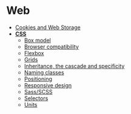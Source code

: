 <!-- generated by markdown-notes-tree -->

# Web

<!-- optional markdown-notes-tree directory description starts here -->

<!-- optional markdown-notes-tree directory description ends here -->

-   [Cookies and Web Storage](Cookies-web-storage.md)
-   [**CSS**](css/README.md)
    -   [Box model](css/Box-model.md)
    -   [Browser compatibility](css/Browser-compatibility.md)
    -   [Flexbox](css/Flexbox.md)
    -   [Grids](css/Grids.md)
    -   [Inheritance, the cascade and specificity](css/Inheritance-cascade-specificity.md)
    -   [Naming classes](css/Naming-classes.md)
    -   [Positioning](css/Positioning.md)
    -   [Responsive design](css/Responsive-design.md)
    -   [Sass/SCSS](css/Sass-SCSS.md)
    -   [Selectors](css/Selectors.md)
    -   [Units](css/Units.md)
